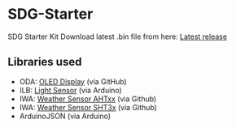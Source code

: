 # SDG-Starter
SDG Starter Kit
Download latest .bin file from here: [Latest release](https://github.com/24mm2/SDG-Starter/releases/latest)

## Libraries used
- ODA: [OLED Display](https://github.com/ThingPulse/esp8266-oled-ssd1306) (via GitHub)
- ILB: [Light Sensor](https://github.com/levkovigor/LTR390) (via Arduino)
- IWA: [Weather Sensor AHTxx](https://github.com/enjoyneering/AHTxx) (via Github)
- IWA: [Weather Sensor SHT3x](https://github.com/Risele/SHT3x) (via Github)
- ArduinoJSON (via Arduino)
